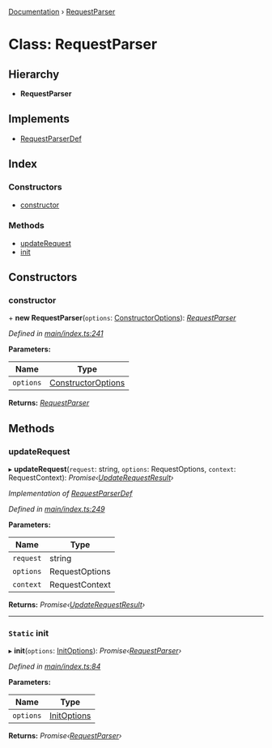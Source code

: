 [Documentation](../README.md) › [RequestParser](requestparser.md)

# Class: RequestParser

## Hierarchy

* **RequestParser**

## Implements

* [RequestParserDef](../interfaces/requestparserdef.md)

## Index

### Constructors

* [constructor](requestparser.md#constructor)

### Methods

* [updateRequest](requestparser.md#updaterequest)
* [init](requestparser.md#static-init)

## Constructors

###  constructor

\+ **new RequestParser**(`options`: [ConstructorOptions](../interfaces/constructoroptions.md)): *[RequestParser](requestparser.md)*

*Defined in [main/index.ts:241](https://github.com/badbatch/graphql-box/blob/3468b42/packages/request-parser/src/main/index.ts#L241)*

**Parameters:**

Name | Type |
------ | ------ |
`options` | [ConstructorOptions](../interfaces/constructoroptions.md) |

**Returns:** *[RequestParser](requestparser.md)*

## Methods

###  updateRequest

▸ **updateRequest**(`request`: string, `options`: RequestOptions, `context`: RequestContext): *Promise‹[UpdateRequestResult](../interfaces/updaterequestresult.md)›*

*Implementation of [RequestParserDef](../interfaces/requestparserdef.md)*

*Defined in [main/index.ts:249](https://github.com/badbatch/graphql-box/blob/3468b42/packages/request-parser/src/main/index.ts#L249)*

**Parameters:**

Name | Type |
------ | ------ |
`request` | string |
`options` | RequestOptions |
`context` | RequestContext |

**Returns:** *Promise‹[UpdateRequestResult](../interfaces/updaterequestresult.md)›*

___

### `Static` init

▸ **init**(`options`: [InitOptions](../interfaces/initoptions.md)): *Promise‹[RequestParser](requestparser.md)›*

*Defined in [main/index.ts:84](https://github.com/badbatch/graphql-box/blob/3468b42/packages/request-parser/src/main/index.ts#L84)*

**Parameters:**

Name | Type |
------ | ------ |
`options` | [InitOptions](../interfaces/initoptions.md) |

**Returns:** *Promise‹[RequestParser](requestparser.md)›*
